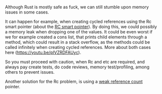 Although Rust is mostly safe as fuck, we can still stumble upon memory issues in some cases.

It can happen for example, when creating cycled references using the Rc smart pointer (about the [RC smart pointer](../Data/Smart_pointers/Rc_(aka_reference_counting))). By doing this, we could possibly a memory leak when dropping one of the values. 
It could be even worst if we for example created a cons list, that prints child elements through a method, which could result in a stack overflow, as the methods could be called infinitely when creating cycled references. More about both cases here (https://youtu.be/pIVZRDFAUyc).

So you must proceed with caution, when Rc and etc are required, and always pay create tests, do code reviews, memory test/profiling, among others to prevent issues. 

Another solution for the Rc problem, is using a [weak reference count](../Data/Smart_pointers/Weak) pointer. 
